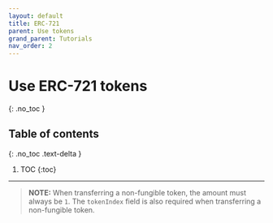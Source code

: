```yaml
---
layout: default
title: ERC-721
parent: Use tokens
grand_parent: Tutorials
nav_order: 2
---
```


# Use ERC-721 tokens
{: .no_toc }

## Table of contents
{: .no_toc .text-delta }

1. TOC
{:toc}

---

> **NOTE:** When transferring a non-fungible token, the amount must always be `1`. The `tokenIndex` field is also required when transferring a non-fungible token.